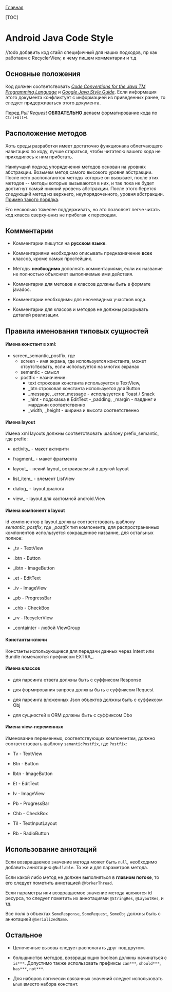 
[Главная](../../main.md)

[TOC]

# Android Java Code Style

//todo
добавить код стайл специфичный для наших подходов, пр как работаем с
RecyclerView, к чему пишем комментарии и т.д

## Основные положения

Код должен соответствовать [*Code Conventions for the Java TM Programming Language*][java_conv]
и [*Google Java Style Guide*][google_java]. Если информация этого документа конфликтует с
информацией из приведенных ранее, то следует придерживаться этого документа.

Перед *Pull Request* **ОБЯЗАТЕЛЬНО** делаем форматирование кода по `Ctrl+Alt+L `

## Расположение методов

Хоть среды разработки имеет достаточно функционала облегчающего навигацию по коду,
лучше стараться, чтобы читателю вашего кода не приходилось к ним прибегать.

Наилучший подход упорядочения методов основан на уровнях абстракции.
Возьмем метод самого высокого уровня абстракции. После него располагаются
методы которые он вызывает, после этих методов -- методы которые вызываются в них,
и так пока не будет достигнут самый нижний уровень абстракции. После этого
берется следующий метод из верхнего, неупорядоченного, уровня абстракции.
[Пример такого порядка][ex_order].

Его несколько тяжелее поддерживать, но это позволяет легче читать код класса
сверху-вниз не прибегая к переходам.

## Комментарии

- Комментарии пишутся на **русском языке**.

- Комментариями необходимо описывать предназначение **всех** классов, кроме самых простейших.

- Методы **необходимо** дополнять комментариями, если их название не полностью
объясняет выполняемые ими действия.

- Комментарии для методов и классов должны быть в формате javadoc.

- Комментарии необходимы для неочевидных участков кода.

- Комментарии для классов и методов не должны раскрывать деталей реализации.


## Правила именования типовых сущностей

#### Имена констант в xml:

- screen_semantic_postfix, где
    - screen - имя экрана, где используется константа, может отсутствовать,
    если используется на многих экранах
    - semantic - смысл
    - postfix - назначение:
        - text строковая константа используется в TextView,
        - _btn строковая константа используется для Button
        - _message, _error_message - используется в Toast / Snack
        - _hint - подсказка в EditText
        -_padding, _margin - паддинг и марджин соответственно
        - _width, _height - ширина и высота соответственно

#### Имена layout

Имена xml layouts должны соответствовать шаблону prefix_semantic,
где prefix :
- activity_ - макет активити

- fragment_ - макет фрагмента

- layout_ - некий layout, встраиваемый в другой layout

- list_item_ - элемент ListView

- dialog_ - layout диалога

- view_ - layout для кастомной android.View

#### Имена компонент в layout

id компонентов в layout должны соответствовать шаблону *semantic_postfix*,
где *_postfix* тип компонента, для распространенных компонентов используется
сокращенное название, для остальных полное:

- _tv - TextView

- _btn - Button

- _ibtn - ImageButton

- _et - EditText

- _iv - ImageView

- _pb - ProgressBar

- _chb - CheckBox

- _rv - RecyclerView

- _containter - любой ViewGroup

#### Константы-ключи
Константы использующиеся для передачи данных через Intent или Bundle
помечаются префиксом EXTRA_.

#### Имена классов
- для парсинга ответа должны быть с суффиксом Response

- для формирования запроса должны быть с суффиксом Request

- для парсинга вложенных Json объектов должны быть с суффиксом Obj
- для сущностей в ORM должны быть с суффиксом Dbo

#### Имена view-переменных

Именование переменных, соответствующих компонентам, должно соответствовать
шаблону `semanticPostfix`, где `Postfix`:

- Tv - TextView

- Btn - Button
- Ibtn - ImageButton
- Et - EditText
- Iv - ImageView
- Pb - ProgressBar
- Chb - CheckBox
- Til - TextInputLayout
- Rb - RadioButton

## Использование аннотаций

Если возвращаемое значение метода может быть `null`, необходимо добавить
аннотацию `@Nullable`. То же и для параметров метода.

Если какой либо метод не должен выполняться в **главном потоке**, то его
следует пометить аннотацией `@WorkerThread`.

Если параметры или возвращаемое значение метода являются id ресурса,
то следует пометить их аннотациями `@StringRes`, `@LayoutRes`, и тд.

Все поля в объектах `SomeResponse`, `SomeRequest`, `SomeObj` должны быть
с аннотацией `@SerializedName`.

## Остальное

- Цепочечные вызовы следует располагать друг под другом.

- большинство методов, возвращающих boolean должны начинаться с `is***`.
Допустимо также использовать префиксы `can***`, `should***`, `has***`, `not***`.

- Для наборов логически связанных значений следует использовать `Enum`
вместо набора констант.


[java_conv]: http://www.oracle.com/technetwork/java/codeconvtoc-136057.html
[google_java]: https://github.com/surfstudio/java-code-style
[ex_order]: https://gist.github.com/icebail/aab425a46efab03a1024df5dbc553763#file-registrationactivitystep2-java
